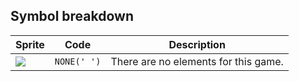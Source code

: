 <meta charset="UTF-8">

## Symbol breakdown
| Sprite | Code | Description |
| -------- | -------- | -------- |
|<img src="/codenjoy-contest/resources/lunolet/sprite/none.png" style="height:auto;" /> | `NONE(' ')` | There are no elements for this game. | 

